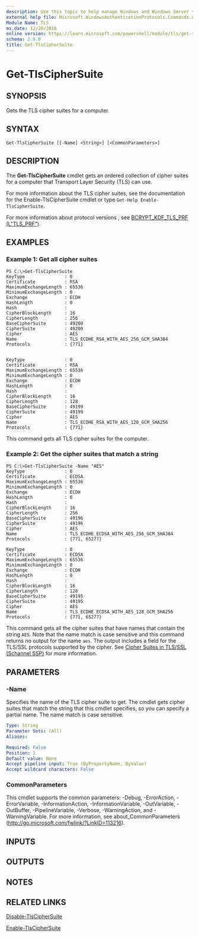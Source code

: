 ```yaml
---
description: Use this topic to help manage Windows and Windows Server technologies with Windows PowerShell.
external help file: Microsoft.WindowsAuthenticationProtocols.Commands.dll-Help.xml
Module Name: TLS
ms.date: 12/20/2016
online version: https://learn.microsoft.com/powershell/module/tls/get-tlsciphersuite?view=windowsserver2022-ps&wt.mc_id=ps-gethelp
schema: 2.0.0
title: Get-TlsCipherSuite
---
```


# Get-TlsCipherSuite

## SYNOPSIS
Gets the TLS cipher suites for a computer.

## SYNTAX

```
Get-TlsCipherSuite [[-Name] <String>] [<CommonParameters>]
```

## DESCRIPTION
The **Get-TlsCipherSuite** cmdlet gets an ordered collection of cipher suites for a computer that Transport Layer Security (TLS) can use.

For more information about the TLS cipher suites, see the documentation for the Enable-TlsCipherSuite cmdlet or type `Get-Help Enable-TlsCipherSuite`.

For more information about protocol versions , see [BCRYPT_KDF_TLS_PRF (L"TLS_PRF")](/windows/desktop/api/bcrypt/nf-bcrypt-bcryptderivekey#bcrypt_kdf_tls_prf-ltls_prf).

## EXAMPLES

### Example 1: Get all cipher suites
```
PS C:\>Get-TlsCipherSuite
KeyType               : 0
Certificate           : RSA
MaximumExchangeLength : 65536
MinimumExchangeLength : 0
Exchange              : ECDH
HashLength            : 0
Hash                  : 
CipherBlockLength     : 16
CipherLength          : 256
BaseCipherSuite       : 49200
CipherSuite           : 49200
Cipher                : AES
Name                  : TLS_ECDHE_RSA_WITH_AES_256_GCM_SHA384
Protocols             : {771}


KeyType               : 0
Certificate           : RSA
MaximumExchangeLength : 65536
MinimumExchangeLength : 0
Exchange              : ECDH
HashLength            : 0
Hash                  : 
CipherBlockLength     : 16
CipherLength          : 128
BaseCipherSuite       : 49199
CipherSuite           : 49199
Cipher                : AES
Name                  : TLS_ECDHE_RSA_WITH_AES_128_GCM_SHA256
Protocols             : {771}
```

This command gets all TLS cipher suites for the computer.

### Example 2: Get the cipher suites that match a string
```
PS C:\>Get-TlsCipherSuite -Name "AES"
KeyType               : 0
Certificate           : ECDSA
MaximumExchangeLength : 65536
MinimumExchangeLength : 0
Exchange              : ECDH
HashLength            : 0
Hash                  :
CipherBlockLength     : 16
CipherLength          : 256
BaseCipherSuite       : 49196
CipherSuite           : 49196
Cipher                : AES
Name                  : TLS_ECDHE_ECDSA_WITH_AES_256_GCM_SHA384
Protocols             : {771, 65277}

KeyType               : 0
Certificate           : ECDSA
MaximumExchangeLength : 65536
MinimumExchangeLength : 0
Exchange              : ECDH
HashLength            : 0
Hash                  :
CipherBlockLength     : 16
CipherLength          : 128
BaseCipherSuite       : 49195
CipherSuite           : 49195
Cipher                : AES
Name                  : TLS_ECDHE_ECDSA_WITH_AES_128_GCM_SHA256
Protocols             : {771, 65277}
```

This command gets all the cipher suites that have names that contain the string `AES`.
Note that the name match is case sensitive and this command returns no output for the name `aes`.
The output includes a field for the TLS/SSL protocols supported by the cipher. 
See [Cipher Suites in TLS/SSL (Schannel SSP)](/windows/desktop/secauthn/cipher-suites-in-schannel) for more information.


## PARAMETERS

### -Name
Specifies the name of the TLS cipher suite to get.
The cmdlet gets cipher suites that match the string that this cmdlet specifies, so you can specify a partial name.
The name match is case sensitive.

```yaml
Type: String
Parameter Sets: (All)
Aliases: 

Required: False
Position: 1
Default value: None
Accept pipeline input: True (ByPropertyName, ByValue)
Accept wildcard characters: False
```

### CommonParameters
This cmdlet supports the common parameters: -Debug, -ErrorAction, -ErrorVariable, -InformationAction, -InformationVariable, -OutVariable, -OutBuffer, -PipelineVariable, -Verbose, -WarningAction, and -WarningVariable. For more information, see about_CommonParameters (http://go.microsoft.com/fwlink/?LinkID=113216).

## INPUTS

## OUTPUTS

## NOTES

## RELATED LINKS

[Disable-TlsCipherSuite](./Disable-TlsCipherSuite.md)

[Enable-TlsCipherSuite](./Enable-TlsCipherSuite.md)
